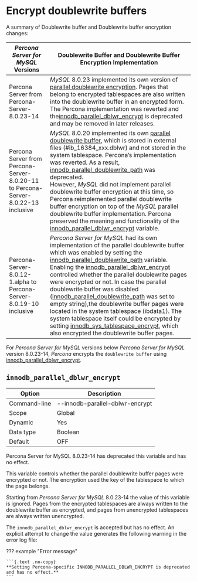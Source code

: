 # Encrypt doublewrite buffers

A summary of Doublewrite buffer and Doublewrite buffer encryption changes:

|_Percona Server for MySQL_ Versions| Doublewrite Buffer and Doublewrite Buffer Encryption Implementation|
|---|---|
|Percona Server from Percona-Server-8.0.23-14|_MySQL_ 8.0.23 implemented its own version of [parallel doublewrite encryption](https://dev.mysql.com/doc/refman/8.0/en/innodb-data-encryption.html#innodb-doublewrite-file-encryption). Pages that belong to encrypted tablespaces are also written into the doublewrite buffer in an encrypted form. The Percona implementation was reverted and the[innodb_parallel_dblwr_encrypt](#innodb_parallel_dblwr_encrypt) is deprecated and may be removed in later releases.
|Percona Server from Percona-Server-8.0.20-11 to Percona-Server-8.0.22-13 inclusive|_MySQL_ 8.0.20 implemented its own [parallel doublewrite buffer](https://dev.mysql.com/doc/refman/8.0/en/innodb-doublewrite-buffer.html), which is stored in external files (#ib\_16384\_xxx.dblwr) and not stored in the system tablespace. Percona’s implementation was reverted. As a result, [innodb\_parallel\_doublewrite\_path](xtradb-performance-improvements-io-bound-highly-concurrent-workloads.md#innodb-parallel-doublewrite-path) was deprecated. <br> However, _MySQL_ did not implement parallel doublewrite buffer encryption at this time, so Percona reimplemented parallel doublewrite buffer encryption on top of the _MySQL_ parallel doublewrite buffer implementation. Percona preserved the meaning and functionality of the [innodb\_parallel\_dblwr\_encrypt](#innodb_parallel_dblwr_encrypt) variable. |
|Percona-Server-8.0.12-1.alpha to Percona-Server-8.0.19-10 inclusive|_Percona Server for MySQL_ had its own implementation of the parallel doublewrite buffer which was enabled by setting the [innodb\_parallel\_doublewrite\_path](xtradb-performance-improvements-io-bound-highly-concurrent-workloads.md#innodb-parallel-doublewrite-path) variable. <br> Enabling the [innodb\_parallel\_dblwr\_encrypt](#innodbparalleldblwrencrypt) controlled whether the parallel doublewrite pages were encrypted or not. In case the parallel doublewrite buffer was disabled ([innodb\_parallel\_doublewrite\_path](xtradb-performance-improvements-io-bound-highly-concurrent-workloads.md#innodb-parallel-doublewrite-path) was set to empty string),the doublewrite buffer pages were located in the system tablespace (ibdata1). The system tablespace itself could be encrypted by setting [innodb\_sys\_tablespace\_encrypt](encrypting-system-tablespace.md#innodb-sys-tablespace-encrypt), which also encrypted the doublewrite buffer pages.|

For *Percona Server for MySQL* versions below *Percona Server for MySQL* version 8.0.23-14, *Percona* encrypts the `doublewrite buffer` using [innodb_parallel_dblwr_encrypt](#innodb_parallel_dblwr_encrypt).

## `innodb_parallel_dblwr_encrypt`

| Option       | Description                     |
|--------------|---------------------------------|
| Command-line | --innodb-parallel-dblwr-encrypt |
| Scope        | Global                          |
| Dynamic      | Yes                             |
| Data type    | Boolean                         |
| Default      | OFF                             |

Percona Server for MySQL 8.0.23-14 has deprecated this variable and has no effect.

This variable controls whether the parallel doublewrite buffer pages were encrypted or not. The encryption used the key of the tablespace to which the page belongs.

Starting from *Percona Server for MySQL* 8.0.23-14 the value of this variable is ignored. Pages from the encrypted tablespaces are always written to the doublewrite buffer as encrypted, and pages from unencrypted tablespaces are always written unencrypted.

The `innodb_parallel_dblwr_encrypt` is accepted but has no effect. An explicit attempt to change the value generates the following warning in the error log file:

??? example "Error message"

    ```{.text .no-copy}
    **Setting Percona-specific INNODB_PARALLEL_DBLWR_ENCRYPT is deprecated and has no effect.**
    ```
